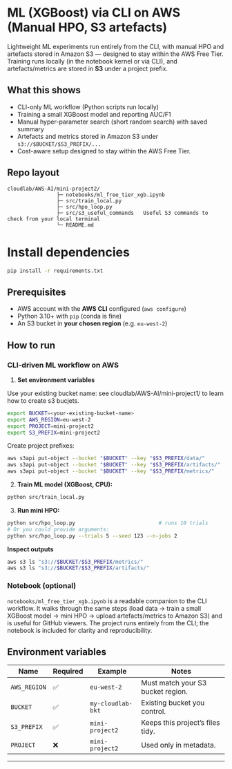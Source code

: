 # ML (XGBoost) via CLI on AWS (Manual HPO, S3 artefacts)

Lightweight ML experiments run entirely from the CLI, with manual HPO and artefacts stored in Amazon S3 — designed to stay within the AWS Free Tier.
Training runs locally (in the notebook kernel or via CLI), and artefacts/metrics are stored in **S3** under a project prefix.

## What this shows

- CLI-only ML workflow (Python scripts run locally)
- Training a small XGBoost model and reporting AUC/F1
- Manual hyper-parameter search (short random search) with saved summary
- Artefacts and metrics stored in Amazon S3 under `s3://$BUCKET/$S3_PREFIX/...`
- Cost-aware setup designed to stay within the AWS Free Tier.


## Repo layout

```
cloudlab/AWS-AI/mini-project2/
                ├─ notebooks/ml_free_tier_xgb.ipynb
                ├─ src/train_local.py
                ├─ src/hpo_loop.py
                ├─ src/s3_useful_commands	Useful S3 commands to check from your local terminal
                └─ README.md
```

# Install dependencies

```bash
pip install -r requirements.txt
```
## Prerequisites

- AWS account with the **AWS CLI** configured (`aws configure`)
- Python 3.10+ with `pip` (conda is fine)
- An S3 bucket in **your chosen region** (e.g. `eu-west-2`)

## How to run

### CLI-driven ML workflow on AWS

1. **Set environment variables**
 
Use your existing bucket name: see cloudlab/AWS-AI/mini-project1/ to learn how to create s3 bucjets.
```bash
export BUCKET=<your-existing-bucket-name>
export AWS_REGION=eu-west-2
export PROJECT=mini-project2
export S3_PREFIX=mini-project2
```
Create project prefixes:

```bash
aws s3api put-object --bucket "$BUCKET" --key "$S3_PREFIX/data/"
aws s3api put-object --bucket "$BUCKET" --key "$S3_PREFIX/artifacts/"
aws s3api put-object --bucket "$BUCKET" --key "$S3_PREFIX/metrics/"
```

2. **Train ML model (XGBoost, CPU):**

```bash
python src/train_local.py
```

3. **Run mini HPO:**

```bash
python src/hpo_loop.py                           # runs 10 trials
# Or you could provide arguments:
python src/hpo_loop.py --trials 5 --seed 123 --n-jobs 2
```

**Inspect outputs**

```bash
aws s3 ls "s3://$BUCKET/$S3_PREFIX/metrics/"
aws s3 ls "s3://$BUCKET/$S3_PREFIX/artifacts/"
```

### Notebook (optional)

`notebooks/ml_free_tier_xgb.ipynb` is a readable companion to the CLI workflow. It walks through the same steps (load data → train a small XGBoost model → mini HPO → upload artefacts/metrics to Amazon S3) and is useful for GitHub viewers. The project runs entirely from the CLI; the notebook is included for clarity and reproducibility.


## Environment variables

| Name        | Required | Example          | Notes                              |
|-------------|----------|------------------|------------------------------------|
| `AWS_REGION`| ✅       | `eu-west-2`      | Must match your S3 bucket region.  |
| `BUCKET`    | ✅       | `my-cloudlab-bkt`| Existing bucket you control.       |
| `S3_PREFIX` | ✅       | `mini-project2`  | Keeps this project’s files tidy.   |
| `PROJECT`   | ❌       | `mini-project2`  | Used only in metadata.             |

---

